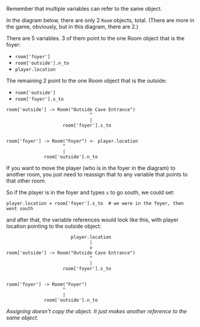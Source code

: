 Remember that multiple variables can refer to the same object.

In the diagram below, there are only 2 `Room` objects, total. (There are more in the game, obviously, but in this diagram, there are 2.)

There are 5 variables. 3 of them point to the one Room object that is the foyer:

- `room['foyer']`
- `room['outside'].n_to`
- `player.location`

The remaining 2 point to the one Room object that is the outside:

- `room['outside']`
- `room['foyer'].s_to`

```
room['outside'] -> Room("Outside Cave Entrance")
                               ^
                               |
                     room['foyer'].s_to


room['foyer'] -> Room("Foyer") <- player.location
                     ^
                     |
              room['outside'].n_to
```

If you want to move the player (who is in the foyer in the diagram) to another room, you just need to reassign that to any variable that points to that other room.

So if the player is in the foyer and types `s` to go south, we could set:

```
player.location = room['foyer'].s_to  # we were in the foyer, then went south
```

and after that, the variable references would look like this, with player location pointing to the outside object:

```
                        player.location
                               |
                               v
room['outside'] -> Room("Outside Cave Entrance")
                               ^
                               |
                     room['foyer'].s_to


room['foyer'] -> Room("Foyer")
                     ^
                     |
              room['outside'].n_to
```

_Assigning doesn't copy the object. It just makes another reference to the same object._
